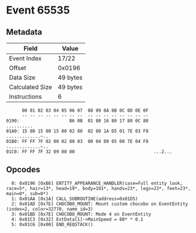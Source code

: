 # Event 65535

## Metadata

| Field           | Value    |
|-----------------|----------|
| Event Index     | 17/22    |
| Offset          | 0x0196   |
| Data Size       | 49 bytes |
| Calculated Size | 49 bytes |
| Instructions    | 6        |

```
      00 01 02 03 04 05 06 07  08 09 0A 0B 0C 0D 0E 0F
      -- -- -- -- -- -- -- --  -- -- -- -- -- -- -- --
0190:                   B6 0B  01 80 16 80 17 80 0C 80        ..........
01A0: 15 80 15 80 15 80 02 80  02 80 1A D5 01 7E 03 F8  .............~..
01B0: FF FF 7F 02 00 02 80 03  00 04 00 05 00 7E 04 F8  .............~..
01C0: FF FF 7F 32 09 80 00                              ...2...         
```

## Opcodes

```
  0: 0x0196 [0xB6] ENTITY_APPEARANCE_HANDLER(case=Full entity look, race=5*, hair=13*, head=19*, body=191*, hands=23*, legs=23*, feet=23*, main=0*, sub=0*)
  1: 0x01AA [0x1A] CALL_SUBROUTINE(address=0x01D5)
  2: 0x01AD [0x7E] CHOCOBO_MOUNT: Mount custom chocobo on EventEntity (index=2, color=32770, name_id=3)
  3: 0x01BD [0x7E] CHOCOBO_MOUNT: Mode 4 on EventEntity
  4: 0x01C3 [0x32] ExtData[1]->MainSpeed = 80* * 0.1
  5: 0x01C6 [0x00] END_REQSTACK()
```

